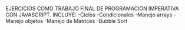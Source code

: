 EJERCICIOS COMO TRABAJO FINAL DE PROGRAMACION IMPERATIVA CON JAVASCRIPT.
INCLUYE:
-Ciclos
-Condicionales
-Manejo arrays
-Manejo objetos
-Manejo de Matrices
-Bubble Sort
